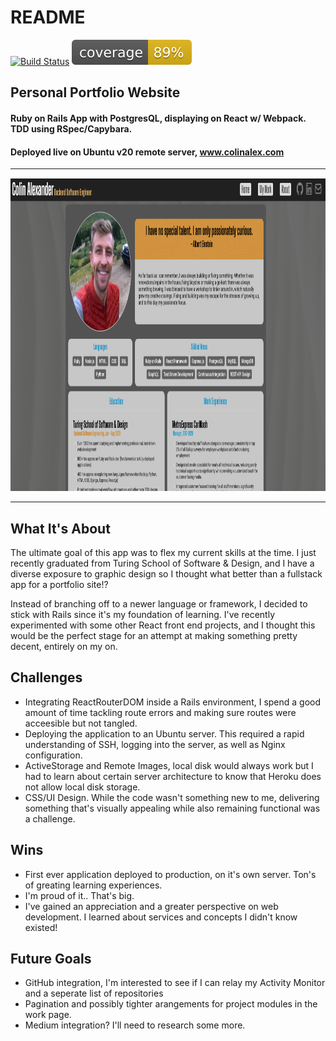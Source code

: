 # README
[![Build Status](https://travis-ci.com/colintalex/cta_portfolio.svg?branch=main)](https://travis-ci.com/colintalex/cta_portfolio)
<img src='./app/assets/images/coverage.svg'>

## Personal Portfolio Website

#### Ruby on Rails App with PostgresQL, displaying on React w/ Webpack. TDD using RSpec/Capybara.
#### Deployed live on Ubuntu v20 remote server, www.colinalex.com

<hr/>
<p align="center" style="margin-top:15px;">
  <a href="" target="">
    <img src="./app/assets/images/screenshot.png" alt="profile" height="500"/>
  </a>
</p>
<hr/>

## What It's About 
The ultimate goal of this app was to flex my current skills at the time. I just recently graduated from Turing School of Software & Design, and I have a diverse exposure to graphic design so I thought what better than a fullstack app for a portfolio site!?

Instead of branching off to a newer language or framework, I decided to stick with Rails since it's my foundation of learning. I've recently experimented with some other React front end projects, and I thought this would be the perfect stage for an attempt at making something pretty decent, entirely on my on. 


## Challenges
- Integrating ReactRouterDOM inside a Rails environment, I spend a good amount of time tackling route errors and making sure routes were acceesible but not tangled.
- Deploying the application to an Ubuntu server. This required a rapid understanding of SSH, logging into the server, as well as Nginx configuration.
- ActiveStorage and Remote Images, local disk would always work but I had to learn about certain server architecture to know that Heroku does not allow local disk storage. 
- CSS/UI Design. While the code wasn't something new to me, delivering something that's visually appealing while also remaining functional was a challenge.  

## Wins
- First ever application deployed to production, on it's own server. Ton's of greating learning experiences.
- I'm proud of it.. That's big. 
- I've gained an appreciation and a greater perspective on web development. I learned about services and concepts I didn't know existed!

## Future Goals
- GitHub integration, I'm interested to see if I can relay my Activity Monitor and a seperate list of repositories
- Pagination and possibly tighter arangements for project modules in the work page.
- Medium integration? I'll need to research some more.
